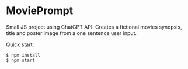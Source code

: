 # MoviePrompt   

Small JS project using ChatGPT API. Creates a fictional movies synopsis, title and poster image from a one sentence user input. 

Quick start:

```
$ npm install
$ npm start
````

